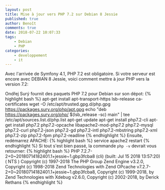 ```yaml
---
layout: post
title: Mise à jour vers PHP 7.2 sur Debian 8 Jessie
published: true
author: Benoît
comments: true
date: 2018-07-22 10:07:33
tags:
    - Debian
    - PHP
categories:
    - developpement
    - it
---
```

Avec l'arrivée de Symfony 4.1, PHP 7.2 est obligatoire. Si votre serveur est encore avec DEBIAN 8 Jessie, voici comment mettre à jour PHP vers la version 7.2:

Ondřej Surý fournit des paquets PHP 7.2 pour Debian sur son dépot:
{% highlight bash %}
apt-get install apt-transport-https lsb-release ca-certificates
wget -O /etc/apt/trusted.gpg.d/php.gpg https://packages.sury.org/php/apt.gpg
echo "deb https://packages.sury.org/php/ $(lsb_release -sc) main" | tee /etc/apt/sources.list.d/php.list
apt-get update
apt-get install php7.2-cli
apt-get install php7.2 php7.2-opcache libapache2-mod-php7.2 php7.2-mysql php7.2-curl php7.2-json php7.2-gd  php7.2-intl php7.2-mbstring php7.2-xml php7.2-zip php7.2-fpm php7.2-readline
{% endhighlight %}
Ensuite, redémarrez APACHE:
{% highlight bash %}
service apache2 restart
{% endhighlight %}
Si tout s'est bien passé, la commande `php -v` devrait vous retourner:
{% highlight bash %}
PHP 7.2.7-2+0~20180714182401.1+jessie~1.gbp3fcba8 (cli) (built: Jul 15 2018 13:57:20) ( NTS )
Copyright (c) 1997-2018 The PHP Group
Zend Engine v3.2.0, Copyright (c) 1998-2018 Zend Technologies
    with Zend OPcache v7.2.7-2+0~20180714182401.1+jessie~1.gbp3fcba8, Copyright (c) 1999-2018, by Zend Technologies
    with Xdebug v2.6.0, Copyright (c) 2002-2018, by Derick Rethans
{% endhighlight %}